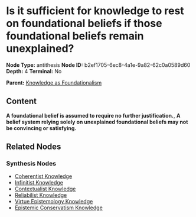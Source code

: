 # Is it sufficient for knowledge to rest on foundational beliefs if those foundational beliefs remain unexplained?

**Node Type:** antithesis
**Node ID:** b2ef1705-6ec8-4a1e-9a82-62c0a0589d60
**Depth:** 4
**Terminal:** No

**Parent:** [Knowledge as Foundationalism](knowledge-as-foundationalism-synthesis-3b4891cf-455b-4a71-a1e7-d636933228f2.md)

## Content

**A foundational belief is assumed to require no further justification.**, **A belief system relying solely on unexplained foundational beliefs may not be convincing or satisfying.**

## Related Nodes

### Synthesis Nodes

- [Coherentist Knowledge](coherentist-knowledge-synthesis-efb224bf-753f-458d-a36f-373a640908d7.md)
- [Infinitist Knowledge](infinitist-knowledge-synthesis-27b0f9fb-f685-423a-bb8f-40e08008b1cc.md)
- [Contextualist Knowledge](contextualist-knowledge-synthesis-0b94d20e-abae-4c32-8a12-1a865b8ac068.md)
- [Reliabilist Knowledge](reliabilist-knowledge-synthesis-ff2bc08b-ec97-4311-a93f-2813036d3636.md)
- [Virtue Epistemology Knowledge](virtue-epistemology-knowledge-synthesis-b4aa347d-e620-4c06-bcb6-48ad6d1c0edf.md)
- [Epistemic Conservatism Knowledge](epistemic-conservatism-knowledge-synthesis-f84a30d0-3c68-4542-9484-a7b20cbf61ef.md)
